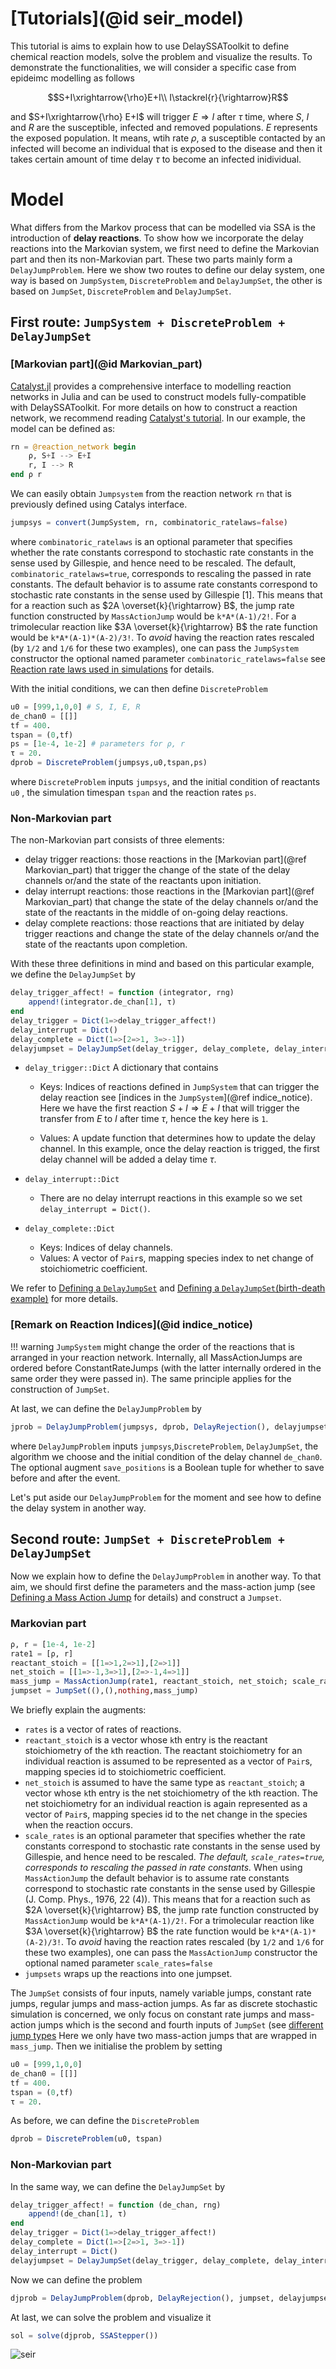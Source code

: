 # [Tutorials](@id seir_model)

This tutorial is aims to explain how to use DelaySSAToolkit to define chemical reaction models, solve the problem and visualize the results. To demonstrate the functionalities, we will consider a specific case from epideimc modelling as follows
```math
S+I\xrightarrow{\rho}E+I\\
I\stackrel{r}{\rightarrow}R
```
and $S+I\xrightarrow{\rho} E+I$ will trigger $E\Rightarrow I$ after $\tau$ time, where $S$, $I$ and $R$ are the susceptible, infected and removed populations. $E$ represents the exposed population. It means, wtih rate $\rho$, a susceptible contacted by an infected will become an individual that is exposed to the disease and then it takes certain amount of time delay $\tau$ to become an infected inidividual.

# Model
What differs from the Markov process that can be modelled via SSA is the introduction of **delay reactions**. To show how we incorporate the delay reactions into the Markovian system, we first need to define the Markovian part and then its non-Markovian part. These two parts mainly form a `DelayJumpProblem`. Here we show two routes to define our delay system, one way is based on `JumpSystem`, `DiscreteProblem` and `DelayJumpSet`, the other is based on `JumpSet`, `DiscreteProblem` and `DelayJumpSet`.

## First route: `JumpSystem + DiscreteProblem + DelayJumpSet`
### [Markovian part](@id Markovian_part)
[Catalyst.jl](https://github.com/SciML/Catalyst.jl) provides a comprehensive interface to modelling reaction networks in Julia and can be used to construct models fully-compatible with DelaySSAToolkit. For more details on how to construct a reaction network, we recommend reading [Catalyst's tutorial](https://catalyst.sciml.ai/stable/tutorials/using_catalyst/). In our example, the model can be defined as:
```julia
rn = @reaction_network begin
    ρ, S+I --> E+I
    r, I --> R
end ρ r
```
We can easily obtain `Jumpsystem` from the reaction network `rn` that is previously defined using Catalys interface.

```julia
jumpsys = convert(JumpSystem, rn, combinatoric_ratelaws=false)
```
where `combinatoric_ratelaws` is an optional parameter that specifies whether the rate constants correspond to stochastic rate constants in the sense used by Gillespie, and hence need to be rescaled. The default, `combinatoric_ratelaws=true`, corresponds to rescaling the passed in rate constants. The default behavior is to assume rate constants correspond to stochastic rate constants in the sense used by Gillespie [1]. This means that for a reaction such as $2A \overset{k}{\rightarrow} B$, the jump rate function constructed by `MassActionJump` would be `k*A*(A-1)/2!`. For a trimolecular reaction like $3A \overset{k}{\rightarrow} B$ the rate function would be `k*A*(A-1)*(A-2)/3!`. To *avoid* having the reaction rates rescaled (by `1/2` and `1/6` for these two examples), one can pass the `JumpSystem` constructor the optional named parameter `combinatoric_ratelaws=false` see [Reaction rate laws used in simulations](https://catalyst.sciml.ai/stable/tutorials/using_catalyst/#Reaction-rate-laws-used-in-simulations) for details.

With the initial conditions, we can then define `DiscreteProblem`
```julia
u0 = [999,1,0,0] # S, I, E, R
de_chan0 = [[]]
tf = 400.
tspan = (0,tf)
ps = [1e-4, 1e-2] # parameters for ρ, r
τ = 20.
dprob = DiscreteProblem(jumpsys,u0,tspan,ps)
```
where `DiscreteProblem` inputs `jumpsys`, and the initial condition of reactants `u0` , the simulation timespan `tspan` and the reaction rates `ps`.

### Non-Markovian part
The non-Markovian part consists of three elements:
- delay trigger reactions: those reactions in the [Markovian part](@ref Markovian_part) that trigger the change of the state of the delay channels or/and the state of the reactants upon initiation.
- delay interrupt reactions: those reactions in the [Markovian part](@ref Markovian_part) that change the state of the delay channels or/and the state of the reactants in the middle of on-going delay reactions.
- delay complete reactions: those reactions that are initiated by delay trigger reactions and change the state of the delay channels or/and the state of the reactants upon completion.
  
With these three definitions in mind and based on this particular example, we define the `DelayJumpSet` by
```julia
delay_trigger_affect! = function (integrator, rng)
    append!(integrator.de_chan[1], τ)
end
delay_trigger = Dict(1=>delay_trigger_affect!)
delay_interrupt = Dict()
delay_complete = Dict(1=>[2=>1, 3=>-1])
delayjumpset = DelayJumpSet(delay_trigger, delay_complete, delay_interrupt)
```
- `delay_trigger::Dict`  A dictionary that contains
  - Keys: Indices of reactions defined in `JumpSystem` that can trigger the delay reaction see [indices in the `JumpSystem`](@ref indice_notice). Here we have the first reaction $S+I\Rightarrow E+ I$ that will trigger the transfer from $E$ to $I$ after time $\tau$, hence the key here is `1`.
  
  - Values: A update function that determines how to update the delay channel. In this example, once the delay reaction is trigged, the first delay channel will be added a delay time $\tau$.
  
- `delay_interrupt::Dict`
  - There are no delay interrupt reactions in this example so we set `delay_interrupt = Dict()`.
- ```delay_complete::Dict``` 
  - Keys: Indices of delay channels.
  - Values: A vector of `Pair`s, mapping species index to net change of stoichiometric coefficient.

We refer to [Defining a `DelayJumpSet`](bursty.md/#Defining-a-DelayJumpSet) and [Defining a `DelayJumpSet`(birth-death example)](delay_degradation.md/#Defining-a-DelayJumpSet) for more details.

### [Remark on Reaction Indices](@id indice_notice) 
!!! warning
    `JumpSystem` might change the order of the reactions that is arranged in your reaction network. Internally, all MassActionJumps are ordered before ConstantRateJumps (with the latter internally ordered in the same order they were passed in). The same principle applies for the construction of `JumpSet`.

At last, we can define the `DelayJumpProblem` by 
```julia
jprob = DelayJumpProblem(jumpsys, dprob, DelayRejection(), delayjumpset, de_chan0, save_positions=(true,true))
```
where `DelayJumpProblem` inputs `jumpsys`,`DiscreteProblem`, `DelayJumpSet`, the algorithm we choose and the initial condition of the delay channel `de_chan0`. The optional augment `save_positions` is a Boolean tuple for whether to save before and after the event.

Let's put aside our `DelayJumpProblem` for the moment and see how to define the delay system in another way. 

## Second route: `JumpSet + DiscreteProblem + DelayJumpSet`

Now we explain how to define the `DelayJumpProblem` in another way. To that aim, we should first define the parameters and the mass-action jump (see [Defining a Mass Action Jump](https://diffeq.sciml.ai/stable/types/jump_types/#Defining-a-Mass-Action-Jump) for details) and construct a `Jumpset`.
### Markovian part
```julia 
ρ, r = [1e-4, 1e-2]
rate1 = [ρ, r]
reactant_stoich = [[1=>1,2=>1],[2=>1]]
net_stoich = [[1=>-1,3=>1],[2=>-1,4=>1]]
mass_jump = MassActionJump(rate1, reactant_stoich, net_stoich; scale_rates =false)
jumpset = JumpSet((),(),nothing,mass_jump)
```
We briefly explain the augments:
- `rates` is a vector of rates of reactions.
- `reactant_stoich` is a vector whose `k`th entry is the reactant stoichiometry of the `k`th reaction. The reactant stoichiometry for an individual reaction is assumed to be represented as a vector of `Pair`s, mapping species id to stoichiometric coefficient.
- `net_stoich`  is assumed to have the same type as `reactant_stoich`; a vector whose `k`th entry is the net stoichiometry of the `k`th reaction. The net stoichiometry for an individual reaction is again represented as a vector of `Pair`s, mapping species id to the net change in the species when the reaction occurs.
- `scale_rates` is an optional parameter that specifies whether the rate constants correspond to stochastic rate constants in the sense used by Gillespie, and hence need to be rescaled. *The default, `scale_rates=true`, corresponds to rescaling the passed in rate constants.* When using `MassActionJump` the default behavior is to assume rate constants correspond to stochastic rate constants in the sense used by Gillespie (J. Comp. Phys., 1976, 22 (4)). This means that for a reaction such as $2A \overset{k}{\rightarrow} B$, the jump rate function constructed by `MassActionJump` would be `k*A*(A-1)/2!`. For a trimolecular reaction like $3A \overset{k}{\rightarrow} B$ the rate function would be `k*A*(A-1)*(A-2)/3!`. To *avoid* having the reaction rates rescaled (by `1/2` and `1/6` for these two examples), one can pass the `MassActionJump` constructor the optional named parameter `scale_rates=false`
- `jumpsets`  wraps up the reactions into one jumpset.

The `JumpSet` consists of four inputs, namely variable jumps, constant rate jumps, regular jumps and mass-action jumps. As far as discrete stochastic simulation is concerned, we only focus on constant rate jumps and mass-action jumps which is the second and fourth inputs of `JumpSet` (see [different jump types](https://diffeq.sciml.ai/stable/types/jump_types/)
Here we only have two mass-action jumps that are wrapped in `mass_jump`.
Then we initialise the problem by setting
```julia
u0 = [999,1,0,0]
de_chan0 = [[]]
tf = 400.
tspan = (0,tf)
τ = 20.
```
As before, we can define the `DiscreteProblem`
```Julia
dprob = DiscreteProblem(u0, tspan)
```
### Non-Markovian part
In the same way, we can define the  `DelayJumpSet` by
```julia
delay_trigger_affect! = function (de_chan, rng)
    append!(de_chan[1], τ)
end
delay_trigger = Dict(1=>delay_trigger_affect!)
delay_complete = Dict(1=>[2=>1, 3=>-1])
delay_interrupt = Dict()
delayjumpset = DelayJumpSet(delay_trigger, delay_complete, delay_interrupt)
```
Now we can define the problem
```julia 
djprob = DelayJumpProblem(dprob, DelayRejection(), jumpset, delayjumpset, de_chan0, save_positions=(true,true)).
```
At last, we can solve the problem and visualize it
```julia
sol = solve(djprob, SSAStepper())
```
![seir](../assets/seir.svg)
